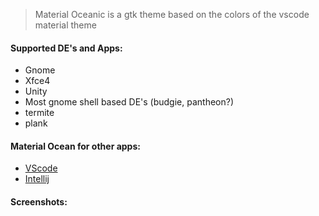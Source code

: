 > Material Oceanic is a gtk theme based on the colors of the vscode material theme

#### Supported DE's and Apps:

- Gnome
- Xfce4
- Unity
- Most gnome shell based DE's (budgie, pantheon?)
- termite
- plank

#### Material Ocean for other apps:

- [VScode](https://equinsuocha.io/projects/material-theme/)
- [Intellij](https://plugins.jetbrains.com/plugin/8006-material-theme-ui)

#### Screenshots:
